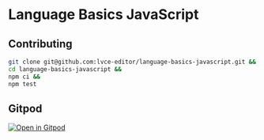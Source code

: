 # Language Basics JavaScript

## Contributing

```sh
git clone git@github.com:lvce-editor/language-basics-javascript.git &&
cd language-basics-javascript &&
npm ci &&
npm test
```

## Gitpod

[![Open in Gitpod](https://gitpod.io/button/open-in-gitpod.svg)](https://gitpod.io/#https://github.com/lvce-editor/language-basics-javascript)
